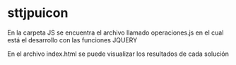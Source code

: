 # sttjpuicon

En la carpeta JS se encuentra el archivo llamado operaciones.js en el cual está el desarrollo con las funciones JQUERY

En el archivo index.html se puede visualizar los resultados de cada solución
